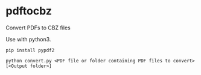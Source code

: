 # pdftocbz
Convert PDFs to CBZ files

Use with python3.

```
pip install pypdf2
```

```
python convert.py <PDF file or folder containing PDF files to convert> [<Output folder>]
```
